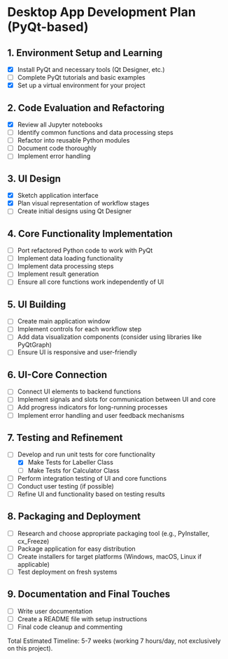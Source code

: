 # Desktop App Development Plan (PyQt-based)

## 1. Environment Setup and Learning 
- [X] Install PyQt and necessary tools (Qt Designer, etc.)
- [ ] Complete PyQt tutorials and basic examples
- [X] Set up a virtual environment for your project

## 2. Code Evaluation and Refactoring 
- [X] Review all Jupyter notebooks
- [ ] Identify common functions and data processing steps
- [ ] Refactor into reusable Python modules
- [ ] Document code thoroughly
- [ ] Implement error handling

## 3. UI Design 
- [X] Sketch application interface
- [X] Plan visual representation of workflow stages
- [ ] Create initial designs using Qt Designer

## 4. Core Functionality Implementation 
- [ ] Port refactored Python code to work with PyQt
- [ ] Implement data loading functionality
- [ ] Implement data processing steps
- [ ] Implement result generation
- [ ] Ensure all core functions work independently of UI

## 5. UI Building 
- [ ] Create main application window
- [ ] Implement controls for each workflow step
- [ ] Add data visualization components (consider using libraries like PyQtGraph)
- [ ] Ensure UI is responsive and user-friendly

## 6. UI-Core Connection 
- [ ] Connect UI elements to backend functions
- [ ] Implement signals and slots for communication between UI and core
- [ ] Add progress indicators for long-running processes
- [ ] Implement error handling and user feedback mechanisms

## 7. Testing and Refinement 
- [ ] Develop and run unit tests for core functionality
    - [X] Make Tests for Labeller Class
    - [ ] Make Tests for Calculator Class
- [ ] Perform integration testing of UI and core functions
- [ ] Conduct user testing (if possible)
- [ ] Refine UI and functionality based on testing results

## 8. Packaging and Deployment 
- [ ] Research and choose appropriate packaging tool (e.g., PyInstaller, cx_Freeze)
- [ ] Package application for easy distribution
- [ ] Create installers for target platforms (Windows, macOS, Linux if applicable)
- [ ] Test deployment on fresh systems

## 9. Documentation and Final Touches 
- [ ] Write user documentation
- [ ] Create a README file with setup instructions
- [ ] Final code cleanup and commenting

Total Estimated Timeline: 5-7 weeks (working 7 hours/day, not exclusively on this project).

